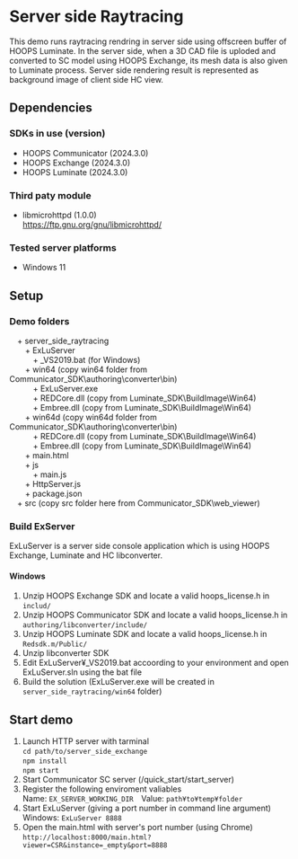 # Server side Raytracing
This demo runs raytracing rendring in server side using offscreen buffer of HOOPS Luminate. In the server side, when a 3D CAD file is uploded and converted to SC model using HOOPS Exchange, its mesh data is also given to Luminate process. Server side rendering result is represented as background image of client side HC view.

## Dependencies
### SDKs in use (version)
* HOOPS Communicator (2024.3.0)
* HOOPS Exchange (2024.3.0)
* HOOPS Luminate (2024.3.0)

### Third paty module
* libmicrohttpd (1.0.0)<br>
  https://ftp.gnu.org/gnu/libmicrohttpd/

### Tested server platforms
* Windows 11

## Setup
### Demo folders
&emsp;+ server_side_raytracing<br>
&emsp;&emsp;+ ExLuServer<br>
&emsp;&emsp;&emsp;+ _VS2019.bat (for Windows)<br>
&emsp;&emsp;+ win64 (copy win64 folder from Communicator_SDK\authoring\converter\bin)<br>
&emsp;&emsp;&emsp;+ ExLuServer.exe<br>
&emsp;&emsp;&emsp;+ REDCore.dll (copy from Luminate_SDK\BuildImage\Win64)<br>
&emsp;&emsp;&emsp;+ Embree.dll (copy from Luminate_SDK\BuildImage\Win64)<br>
&emsp;&emsp;+ win64d (copy win64d folder from Communicator_SDK\authoring\converter\bin)<br>
&emsp;&emsp;&emsp;+ REDCore.dll (copy from Luminate_SDK\BuildImage\Win64)<br>
&emsp;&emsp;&emsp;+ Embree.dll (copy from Luminate_SDK\BuildImage\Win64)<br>
&emsp;&emsp;+ main.html<br>
&emsp;&emsp;+ js<br>
&emsp;&emsp;&emsp;+ main.js<br>
&emsp;&emsp;+ HttpServer.js<br>
&emsp;&emsp;+ package.json<br>
&emsp;+ src (copy src folder here from Communicator_SDK\web_viewer)<br>

### Build ExServer
ExLuServer is a server side console application which is using HOOPS Exchange, Luminate and HC libconverter. <br>
#### Windows
1. Unzip HOOPS Exchange SDK and locate a valid hoops_license.h in `includ/` 
2. Unzip HOOPS Communicator SDK and locate a valid hoops_license.h in `authoring/libconverter/include/`
3. Unzip HOOPS Luminate SDK and locate a valid hoops_license.h in `Redsdk.m/Public/`
4. Unzip libconverter SDK
5. Edit ExLuServer¥_VS2019.bat accoording to your environment and open ExLuServer.sln using the bat file
6. Build the solution (ExLuServer.exe will be created in `server_side_raytracing/win64` folder)
     
## Start demo
1. Launch HTTP server with tarminal<br>
    `cd path/to/server_side_exchange`<br>
    `npm install`<br>
    `npm start`<br>
2. Start Communicator SC server (<Communicator SDK>/quick_start/start_server)
3. Register the following enviroment valiables<br>
    Name: `EX_SERVER_WORKING_DIR`&emsp;Value: `path¥to¥temp¥folder`<br>
4. Start ExLuServer (giving a port number in command line argument)<br>
    Windows: `ExLuServer 8888`<br>
5. Open the main.html with server's port number (using Chrome)<br>
    `http://localhost:8000/main.html?viewer=CSR&instance=_empty&port=8888`
    

